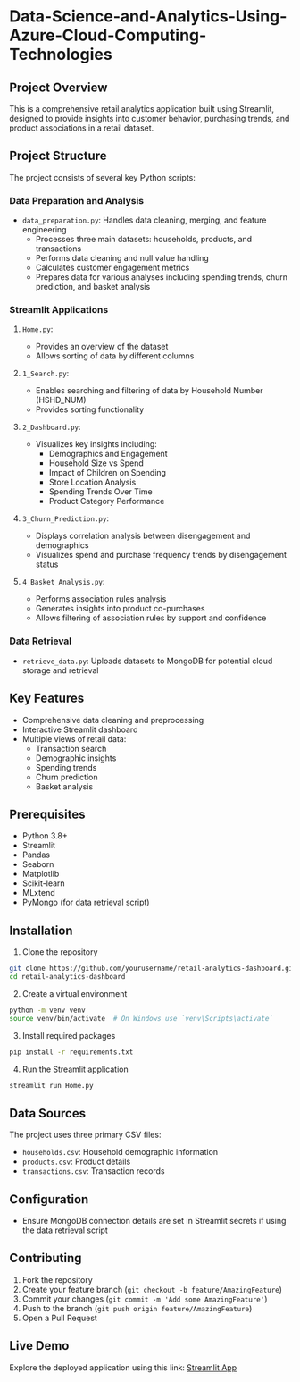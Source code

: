 # Data-Science-and-Analytics-Using-Azure-Cloud-Computing-Technologies

## Project Overview
This is a comprehensive retail analytics application built using Streamlit, designed to provide insights into customer behavior, purchasing trends, and product associations in a retail dataset.

## Project Structure
The project consists of several key Python scripts:

### Data Preparation and Analysis
- `data_preparation.py`: Handles data cleaning, merging, and feature engineering
  - Processes three main datasets: households, products, and transactions
  - Performs data cleaning and null value handling
  - Calculates customer engagement metrics
  - Prepares data for various analyses including spending trends, churn prediction, and basket analysis

### Streamlit Applications
1. `Home.py`: 
   - Provides an overview of the dataset
   - Allows sorting of data by different columns

2. `1_Search.py`:
   - Enables searching and filtering of data by Household Number (HSHD_NUM)
   - Provides sorting functionality

3. `2_Dashboard.py`:
   - Visualizes key insights including:
     * Demographics and Engagement
     * Household Size vs Spend
     * Impact of Children on Spending
     * Store Location Analysis
     * Spending Trends Over Time
     * Product Category Performance

4. `3_Churn_Prediction.py`:
   - Displays correlation analysis between disengagement and demographics
   - Visualizes spend and purchase frequency trends by disengagement status

5. `4_Basket_Analysis.py`:
   - Performs association rules analysis
   - Generates insights into product co-purchases
   - Allows filtering of association rules by support and confidence

### Data Retrieval
- `retrieve_data.py`: Uploads datasets to MongoDB for potential cloud storage and retrieval

## Key Features
- Comprehensive data cleaning and preprocessing
- Interactive Streamlit dashboard
- Multiple views of retail data:
  - Transaction search
  - Demographic insights
  - Spending trends
  - Churn prediction
  - Basket analysis

## Prerequisites
- Python 3.8+
- Streamlit
- Pandas
- Seaborn
- Matplotlib
- Scikit-learn
- MLxtend
- PyMongo (for data retrieval script)

## Installation

1. Clone the repository
```bash
git clone https://github.com/yourusername/retail-analytics-dashboard.git
cd retail-analytics-dashboard
```

2. Create a virtual environment
```bash
python -m venv venv
source venv/bin/activate  # On Windows use `venv\Scripts\activate`
```

3. Install required packages
```bash
pip install -r requirements.txt
```

4. Run the Streamlit application
```bash
streamlit run Home.py
```

## Data Sources
The project uses three primary CSV files:
- `households.csv`: Household demographic information
- `products.csv`: Product details
- `transactions.csv`: Transaction records

## Configuration
- Ensure MongoDB connection details are set in Streamlit secrets if using the data retrieval script

## Contributing
1. Fork the repository
2. Create your feature branch (`git checkout -b feature/AmazingFeature`)
3. Commit your changes (`git commit -m 'Add some AmazingFeature'`)
4. Push to the branch (`git push origin feature/AmazingFeature`)
5. Open a Pull Request

## Live Demo
Explore the deployed application using this link: [Streamlit App](https://cloudassignment.streamlit.app/)


